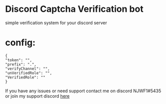 # Discord Captcha Verification bot
simple verification system for your discord server

# config:
````
{
"token": "",
"prefix": ".",
"verifyChannel": "",
"unVerifiedRole": "",
"VerifiedRole": ""
}
````

If you have any issues or need support contact me on discord NJWF1#5435
or join my support discord [here](https://discord.gg/uwcGmEMWrb)